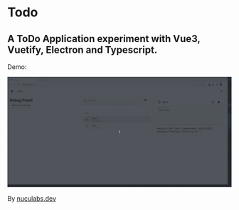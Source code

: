 # Todo

A ToDo Application experiment with Vue3, Vuetify, Electron and Typescript.
---


Demo:


![](./demo.gif)

By [nuculabs.dev](https://nuculabs.dev)
